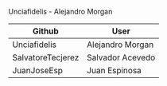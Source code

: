 Unciafidelis - Alejandro Morgan

| Github     | User |
| ----------- | ----------- |
| Unciafidelis     | Alejandro Morgan       |
| SalvatoreTecjerez     | Salvador Acevedo       |
| JuanJoseEsp           | Juan Espinosa       |
